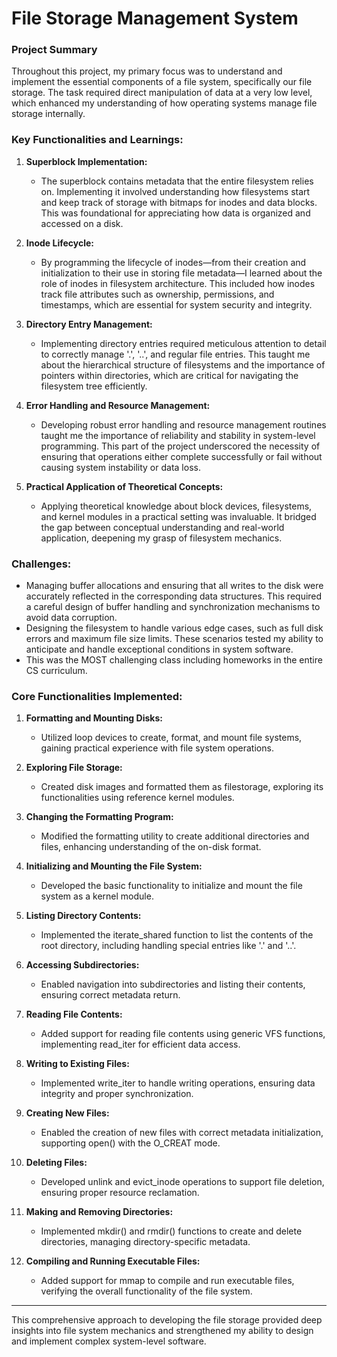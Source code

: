 
# File Storage Management System

### Project Summary

Throughout this project, my primary focus was to understand and implement the essential components of a file system, specifically our file storage. The task required direct manipulation of data at a very low level, which enhanced my understanding of how operating systems manage file storage internally.

### Key Functionalities and Learnings:

1. **Superblock Implementation:**
    - The superblock contains metadata that the entire filesystem relies on. Implementing it involved understanding how filesystems start and keep track of storage with bitmaps for inodes and data blocks. This was foundational for appreciating how data is organized and accessed on a disk.

2. **Inode Lifecycle:**
    - By programming the lifecycle of inodes—from their creation and initialization to their use in storing file metadata—I learned about the role of inodes in filesystem architecture. This included how inodes track file attributes such as ownership, permissions, and timestamps, which are essential for system security and integrity.

3. **Directory Entry Management:**
    - Implementing directory entries required meticulous attention to detail to correctly manage '.', '..', and regular file entries. This taught me about the hierarchical structure of filesystems and the importance of pointers within directories, which are critical for navigating the filesystem tree efficiently.

4. **Error Handling and Resource Management:**
    - Developing robust error handling and resource management routines taught me the importance of reliability and stability in system-level programming. This part of the project underscored the necessity of ensuring that operations either complete successfully or fail without causing system instability or data loss.

5. **Practical Application of Theoretical Concepts:**
    - Applying theoretical knowledge about block devices, filesystems, and kernel modules in a practical setting was invaluable. It bridged the gap between conceptual understanding and real-world application, deepening my grasp of filesystem mechanics.

### Challenges:
- Managing buffer allocations and ensuring that all writes to the disk were accurately reflected in the corresponding data structures. This required a careful design of buffer handling and synchronization mechanisms to avoid data corruption.
- Designing the filesystem to handle various edge cases, such as full disk errors and maximum file size limits. These scenarios tested my ability to anticipate and handle exceptional conditions in system software.
- This was the MOST challenging class including homeworks in the entire CS curriculum.

### Core Functionalities Implemented:

1. **Formatting and Mounting Disks:**
    - Utilized loop devices to create, format, and mount file systems, gaining practical experience with file system operations.

2. **Exploring File Storage:**
    - Created disk images and formatted them as filestorage, exploring its functionalities using reference kernel modules.

3. **Changing the Formatting Program:**
    - Modified the formatting utility to create additional directories and files, enhancing understanding of the on-disk format.

4. **Initializing and Mounting the File System:**
    - Developed the basic functionality to initialize and mount the file system as a kernel module.

5. **Listing Directory Contents:**
    - Implemented the iterate_shared function to list the contents of the root directory, including handling special entries like '.' and '..'.

6. **Accessing Subdirectories:**
    - Enabled navigation into subdirectories and listing their contents, ensuring correct metadata return.

7. **Reading File Contents:**
    - Added support for reading file contents using generic VFS functions, implementing read_iter for efficient data access.

8. **Writing to Existing Files:**
    - Implemented write_iter to handle writing operations, ensuring data integrity and proper synchronization.

9. **Creating New Files:**
    - Enabled the creation of new files with correct metadata initialization, supporting open() with the O_CREAT mode.

10. **Deleting Files:**
    - Developed unlink and evict_inode operations to support file deletion, ensuring proper resource reclamation.

11. **Making and Removing Directories:**
    - Implemented mkdir() and rmdir() functions to create and delete directories, managing directory-specific metadata.

12. **Compiling and Running Executable Files:**
    - Added support for mmap to compile and run executable files, verifying the overall functionality of the file system.

---

This comprehensive approach to developing the file storage provided deep insights into file system mechanics and strengthened my ability to design and implement complex system-level software.
